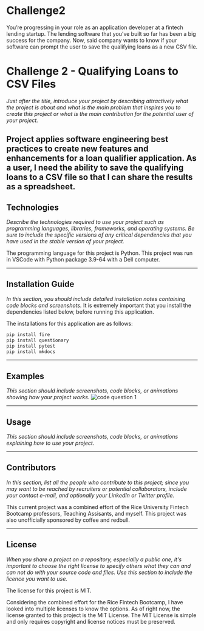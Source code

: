 # Challenge2
You’re progressing in your role as an application developer at a fintech lending startup. The lending software that you’ve built so far has been a big success for the company. Now, said company wants to know if your software can prompt the user to save the qualifying loans as a new CSV file.

# Challenge 2 - Qualifying Loans to CSV Files

*Just after the title, introduce your project by describing attractively what the project is about and what is the main problem that inspires you to create this project or what is the main contribution for the potential user of your project.*

Project applies software engineering best practices to create new features and enhancements for a loan qualifier application. As a user, I need the ability to save the qualifying loans to a CSV file so that I can share the results as a spreadsheet.
---

## Technologies

*Describe the technologies required to use your project such as programming languages, libraries, frameworks, and operating systems. Be sure to include the specific versions of any critical dependencies that you have used in the stable version of your project.*

The programming language for this project is Python. This project was run in VSCode with Python package 3.9-64 with a Dell computer.

---

## Installation Guide

*In this section, you should include detailed installation notes containing code blocks and screenshots.*
It is extremely important that you install the dependencies listed below, before running this application.

The installations for this application are as follows:
```python
pip install fire
pip install questionary
pip install pytest
pip install mkdocs
```

---

## Examples

*This section should include screenshots, code blocks, or animations showing how your project works.*
![]()![code question 1](https://user-images.githubusercontent.com/85652410/124389553-4a5d1800-dcad-11eb-8817-ec44b876bf9f.png)


---

## Usage

*This section should include screenshots, code blocks, or animations explaining how to use your project.*

---

## Contributors

*In this section, list all the people who contribute to this project; since you may want to be reached by recruiters or potential collaborators, include your contact e-mail, and optionally your LinkedIn or Twitter profile.*

This current project was a combined effort of the Rice University Fintech Bootcamp professors, Teaching Assisants, and myself. This project was also unofficially sponsored by coffee and redbull.

---

## License

*When you share a project on a repository, especially a public one, it's important to choose the right license to specify others what they can and can not do with your source code and files. Use this section to include the licence you want to use.*

The license for this project is MIT.

Considering the combined effort for the Rice Fintech Bootcamp, I have looked into multiple licenses to know the options. As of right now, the license granted to this project is the MIT License. The MIT License is simple and only requires copyright and license notices must be preserved.
